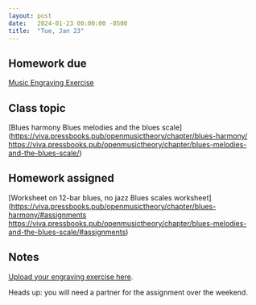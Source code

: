 ```yaml
---
layout: post
date:   2024-01-23 00:00:00 -0500
title:  "Tue, Jan 23"
---
```


## Homework due

[Music Engraving Exercise
](https://gmuedu-my.sharepoint.com/:b:/g/personal/mlavengo_gmu_edu/ETaWywkMF9tOrGv_MXkEzOEB9r0dGKLG8LMnYXjBVca5rg?e=5ZDN4b)

## Class topic

[Blues harmony
Blues melodies and the blues scale](https://viva.pressbooks.pub/openmusictheory/chapter/blues-harmony/
https://viva.pressbooks.pub/openmusictheory/chapter/blues-melodies-and-the-blues-scale/)

## Homework assigned

[Worksheet on 12-bar blues, no jazz
Blues scales worksheet](https://viva.pressbooks.pub/openmusictheory/chapter/blues-harmony/#assignments
https://viva.pressbooks.pub/openmusictheory/chapter/blues-melodies-and-the-blues-scale/#assignments)

## Notes

[Upload your engraving exercise here](https://gmuedu-my.sharepoint.com/:f:/g/personal/mlavengo_gmu_edu/EjtuCHkVt-5Eq1xx1VdLxCoBUJm0TTi4m8UCqNa1QpQQMw).

Heads up: you will need a partner for the assignment over the weekend.